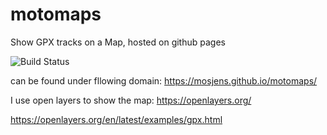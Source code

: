 # motomaps
Show GPX tracks on a Map, hosted on github pages

![Build Status](https://travis-ci.org/MOSjens/motomaps.svg?branch=master)

can be found under fllowing domain:
https://mosjens.github.io/motomaps/

I use open layers to show the map:
https://openlayers.org/

https://openlayers.org/en/latest/examples/gpx.html
